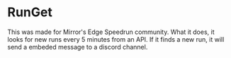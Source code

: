 # RunGet
This was made for Mirror's Edge Speedrun community. What it does, it looks for new runs every 5 minutes from an API. If it finds a new run, it will send a embeded message to a discord channel.
